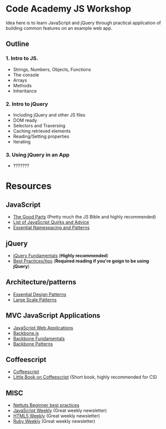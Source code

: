 # Code Academy JS Workshop

Idea here is to learn JavaScript and jQuery through practical application of building common features on an example web app.

## Outline

### 1. Intro to JS.
  * Strings, Numbers, Objects, Functions
  * The console
  * Arrays
  * Methods
  * Inheritance

### 2. Intro to jQuery
  * Including jQuery and other JS files
  * DOM ready
  * Selectors and Traversing
  * Caching retrieved elements
  * Reading/Setting properties
  * Iterating

### 3. Using jQuery in an App
  * ???????


# Resources

## JavaScript
* [The Good Parts](http://shop.oreilly.com/product/9780596517748.do) (Pretty much the JS Bible and highly recommended)
* [List of JavaScript Quirks and Advice](http://bonsaiden.github.com/JavaScript-Garden/)
* [Essential Namespacing and Patterns](http://addyosmani.com/blog/essential-js-namespacing/)

## jQuery
* [jQuery Fundamentals](http://jqfundamentals.com/book/index.html) (**Highly recommended**)
* [Best Practices/tips](http://24ways.org/2011/your-jquery-now-with-less-suck) (**Required reading if you're goign to be using jQuery**)

## Architecture/patterns
* [Essential Design Patterns](http://addyosmani.com/resources/essentialjsdesignpatterns/book/)
* [Large Scale Patterns](http://addyosmani.com/largescalejavascript/)

## MVC JavaScript Applications
* [JavaScript Web Applications](http://shop.oreilly.com/product/0636920018421.do)
* [Backbone.js](http://documentcloud.github.com/backbone/)
* [Backbone Fundamentals](https://github.com/addyosmani/backbone-fundamentals)
* [Backbone Patterns](http://ricostacruz.com/backbone-patterns/)

## Coffeescript
* [Coffeescript](http://coffeescript.org/)
* [Little Book on Coffeescript](http://arcturo.github.com/library/coffeescript/) (Short book, highly recommended for CS)

## MISC
* [Nettuts Beginner best practices](http://net.tutsplus.com/tutorials/javascript-ajax/24-javascript-best-practices-for-beginners/)
* [JavaScript Weekly](http://javascriptweekly.com/) (Great weekly newsletter)
* [HTML5 Weekly](http://html5weekly.com/) (Great weekly newsletter)
* [Ruby Weekly](http://rubyweekly.com/) (Great weekly newsletter)


